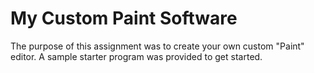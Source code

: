 # My Custom Paint Software

The purpose of this assignment was to create your own custom "Paint" editor. A sample starter program was provided to get started. 

